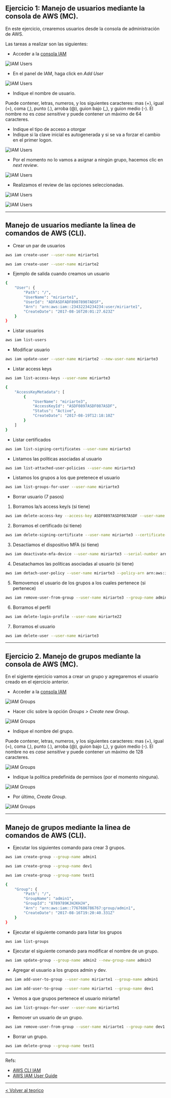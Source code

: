 ## Ejercicio 1: Manejo de usuarios mediante la consola de AWS (MC).

En este ejercicio, crearemos usuarios desde la consola de administración de AWS. 

Las tareas a realizar son las siguientes:

* Acceder a la [consola IAM](https://console.aws.amazon.com/iam/)

![IAM Users](../images/IAM_access.png)

* En el panel de IAM, haga click en *Add User*

![IAM Users](../images/IAM_user1.PNG)

* Indique el nombre de usuario.

Puede contener, letras, numeros, y los siguientes caracteres: mas (+), igual (=), coma (,), punto (.), arroba (@), guion bajo (_), y guion medio (-). El nombre no es _case sensitive_ y puede contener un máximo de 64 caracteres.

* Indique el tipo de acceso a otorgar
* Indique si la clave inicial es autogenerada y si se va a forzar el cambio en el primer logon.

![IAM Users](../images/IAM_user3.PNG)

* Por el momento no lo vamos a asignar a ningún grupo, hacemos clic en _next review_.

![IAM Users](../images/IAM_user4.PNG)

* Realizamos el review de las opciones seleccionadas.

![IAM Users](../images/IAM_user5.PNG)

![IAM Users](../images/IAM_user6.PNG)


---
## Manejo de usuarios mediante la linea de comandos de AWS (CLI).

* Crear un par de usuarios

```bash
aws iam create-user --user-name miriarte1

aws iam create-user --user-name miriarte2
```

* Ejemplo de salida cuando creamos un usuario

```bash
{
    "User": {
        "Path": "/",
        "UserName": "miriarte1",
        "UserId": "ADFASDFADF89078907ADSF",
        "Arn": "arn:aws:iam::23432234234234:user/miriarte1",
        "CreateDate": "2017-08-16T20:01:27.623Z"
    }
}
```

* Listar usuarios

```bash
aws iam list-users
```

* Modificar usuario

```bash
aws iam update-user --user-name miriarte2 --new-user-name miriarte3
```

* Listar access keys

```bash
aws iam list-access-keys --user-name miriarte3
```

```bash
{
    "AccessKeyMetadata": [
        {
            "UserName": "miriarte3",
            "AccessKeyId": "ASDF0897ASDF087ASDF",
            "Status": "Active",
            "CreateDate": "2017-08-19T12:18:10Z"
        }
    ]
}
```

* Listar certificados

```bash
aws iam list-signing-certificates --user-name miriarte3
```

* Listamos las políticas asociadas al usuario

```bash
aws iam list-attached-user-policies --user-name miriarte3
```

* Listamos los grupos a los que pretenece el usuario

```bash
aws iam list-groups-for-user --user-name miriarte3
```

* Borrar usuario (7 pasos)

1. Borramos la/s access key/s (si tiene)

```bash
aws iam delete-access-key --access-key ASDF0897ASDF087ASDF --user-name miriarte3
```

2. Borramos el certificado (si tiene)

```bash
aws iam delete-signing-certificate --user-name miriarte3 --certificate-id ADSFASDF987AD8S9F79ASDF
```

3. Desactiamos el dispositivo MFA (si tiene)

```bash
aws iam deactivate-mfa-device --user-name miriarte3 --serial-number arn:aws:iam::210987654321:mfa/BobsMFADevice
```

4. Desatachamos las políticas asociadas al usuario (si tiene)

```bash
aws iam detach-user-policy --user-name miriarte3 --policy-arn arn:aws:iam::123456789012:policy/PoliticaTest
```

5. Removemos el usuario de los grupos a los cuales pertenece (si pertenece)

```bash
aws iam remove-user-from-group --user-name miriarte3 --group-name admin
```

6. Borramos el perfil

```bash
aws iam delete-login-profile --user-name miriarte22
```

7. Borramos el usuario

```bash
aws iam delete-user --user-name miriarte3
```

---

## Ejercicio 2. Manejo de grupos mediante la consola de AWS (MC).

En el sigiente ejercicio vamos a crear un grupo y agregaremos el usuario creado en el ejercicio anterior.


* Acceder a la [consola IAM](https://console.aws.amazon.com/iam/)

![IAM Groups](../images/IAM_access.png)

* Hacer clic sobre la opción _Groups > Create new Group_.

![IAM Groups](../images/IAM_groups2.PNG)


* Indique el nombre del grupo.

Puede contener, letras, numeros, y los siguientes caracteres: mas (+), igual (=), coma (,), punto (.), arroba (@), guion bajo (\_), y guion medio (-). El nombre no es _case sensitive_ y puede contener un máximo de 128 caracteres. 

![IAM Groups](../images/IAM_groups3.PNG)


* Indique la política predefinida de permisos (por el momento ninguna).

![IAM Groups](../images/IAM_groups4.PNG)


* Por último, _Create Group_.

![IAM Groups](../images/IAM_groups5.PNG)


---
## Manejo de grupos mediante la linea de comandos de AWS (CLI).

* Ejecutar los siguientes comando para crear 3 grupos.

```bash
aws iam create-group --group-name admin1

aws iam create-group --group-name dev1

aws iam create-group --group-name test1

```

```bash
{
    "Group": {
        "Path": "/",
        "GroupName": "admin1",
        "GroupId": "8789789KJHJKHJH",
        "Arn": "arn:aws:iam::7767686786767:group/admin1",
        "CreateDate": "2017-08-16T19:20:40.331Z"
    }
}
```

* Ejecutar el siguiente comando para listar los grupos

```bash
aws iam list-groups
```

* Ejecutar el siguiente comando para modificar el nombre de un grupo.

```bash
aws iam update-group --group-name admin2 --new-group-name admin3
```

* Agregar el usuario a los grupos admin y dev.

```bash
aws iam add-user-to-group --user-name miriarte1 --group-name admin1

aws iam add-user-to-group --user-name miriarte1 --group-name dev1
```

* Vemos a que grupos pertenece el usuario miriarte1 

```bash
aws iam list-groups-for-user --user-name miriarte1
```

* Remover un usuario de un grupo.

```bash
aws iam remove-user-from-group --user-name miriarte1 --group-name dev1
```

* Borrar un grupo.

```bash
aws iam delete-group --group-name test1
```

---
Refs:

- [AWS CLI IAM](http://docs.aws.amazon.com/cli/latest/reference/iam/)
- [AWS IAM User Guide](http://docs.aws.amazon.com/IAM/latest/UserGuide/iam-ug.pdf)

---
[< Volver al teorico](https://github.com/conapps/conapps-iot/blob/master/AWS%20Cloud/IAM/AWS_IAM_Parte_1.md)